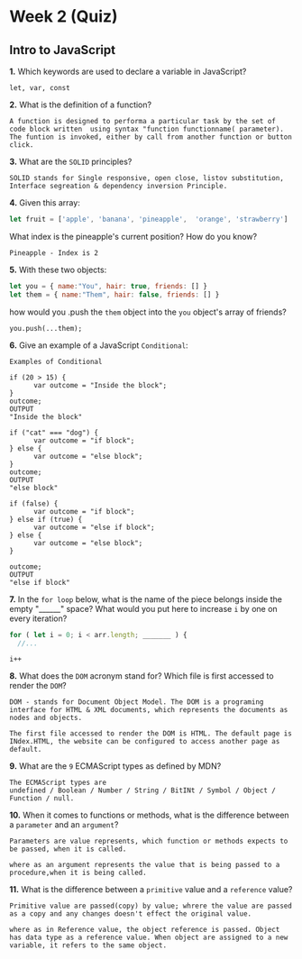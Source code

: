 # Week 2 (Quiz)

## Intro to JavaScript

**1.** Which keywords are used to declare a variable in JavaScript?
<!-- enter you answer in the space below -->
```
let, var, const
```
**2.** What is the definition of a function?
<!-- enter you answer in the space below -->
```
A function is designed to performa a particular task by the set of code block written  using syntax "function functionname( parameter). The funtion is invoked, either by call from another function or button click.

```
**3.** What are the `SOLID` principles?
<!-- enter you answer in the space below -->
```
SOLID stands for Single responsive, open close, listov substitution, Interface segreation & dependency inversion Principle.

```
**4.** Given this array: 
```js
let fruit = ['apple', 'banana', 'pineapple',  'orange', 'strawberry']
``` 
What index is the pineapple's current position? How do you know?
<!-- enter you answer in the space below -->
```
Pineapple - Index is 2

```
**5.** With these two objects: 
```js
let you = { name:"You", hair: true, friends: [] }
let them = { name:"Them", hair: false, friends: [] }
```
how would you .push the `them` object into the `you` object's array of friends?
<!-- enter you answer in the space below -->
```
you.push(...them);

```

**6.** Give an example of a JavaScript `Conditional`:
<!-- enter you answer in the space below -->
```
Examples of Conditional 

if (20 > 15) {
      var outcome = "Inside the block";
}
​outcome;
OUTPUT
"Inside the block" 

if ("cat" === "dog") {
      var outcome = "if block";
} else {
      var outcome = "else block";
}
outcome;
OUTPUT
"else block"

if (false) {
      var outcome = "if block";
} else if (true) {
      var outcome = "else if block";
} else {
      var outcome = "else block";
}

outcome;
OUTPUT
"else if block"

```
**7.** In the `for loop` below, what is the name of the piece belongs inside the empty "______" space? What would you put here to increase `i` by one on every iteration?
```js
for ( let i = 0; i < arr.length; _______ ) {
  //...
```
<!-- enter you answer in the space below -->
```
i++
```
**8.** What does the `DOM` acronym stand for? Which file is first accessed to render the `DOM`?
<!-- enter you answer in the space below -->
```
DOM - stands for Document Object Model. The DOM is a programing interface for HTML & XML documents, which represents the documents as nodes and objects.

The first file accessed to render the DOM is HTML. The default page is INdex.HTML, the website can be configured to access another page as default.

```

**9.** What are the `9` ECMAScript types as defined by MDN?
<!-- enter you answer in the space below -->
```
The ECMAScript types are 
undefined / Boolean / Number / String / BitINt / Symbol / Object / Function / null.

```
**10.** When it comes to functions or methods, what is the difference between a `parameter` and an `argument`?
<!-- enter you answer in the space below -->

```
Parameters are value represents, which function or methods expects to be passed, when it is called.

where as an argument represents the value that is being passed to a procedure,when it is being called.

```
**11.** What is the difference between a `primitive` value and a `reference` value?
<!-- enter you answer in the space below -->
```
Primitive value are passed(copy) by value; whrere the value are passed as a copy and any changes doesn't effect the original value.

where as in Reference value, the object reference is passed. Object has data type as a reference value. When object are assigned to a new variable, it refers to the same object.
```